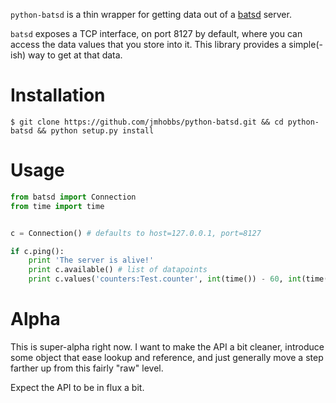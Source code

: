 `python-batsd` is a thin wrapper for getting data out of a [batsd](https://github.com/noahhl/batsd) server.

`batsd` exposes a TCP interface, on port 8127 by default, where you can access the data values that you store into it.  This library provides a simple(-ish) way to get at that data.

# Installation

```console
$ git clone https://github.com/jmhobbs/python-batsd.git && cd python-batsd && python setup.py install
```

# Usage

```python
from batsd import Connection
from time import time


c = Connection() # defaults to host=127.0.0.1, port=8127

if c.ping():
    print 'The server is alive!'
    print c.available() # list of datapoints
    print c.values('counters:Test.counter', int(time()) - 60, int(time())) # hash of counter values
```

# Alpha

This is super-alpha right now.  I want to make the API a bit cleaner, introduce some object that ease lookup and reference, and just generally move a step farther up from this fairly "raw" level.

Expect the API to be in flux a bit.

